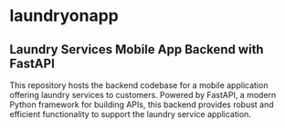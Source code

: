 <h1>laundryonapp</h1>
<h2>Laundry Services Mobile App Backend with FastAPI</h2>

This repository hosts the backend codebase for a mobile application offering laundry services to customers. Powered by FastAPI, a modern Python framework for building APIs, this backend provides robust and efficient functionality to support the laundry service application.

